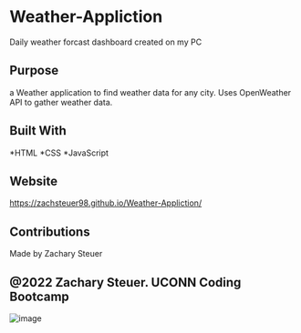 # Weather-Appliction

Daily weather forcast dashboard created on my PC

## Purpose
a Weather application to find weather data for any city. Uses OpenWeather API to gather weather data.

## Built With
*HTML
*CSS
*JavaScript

## Website
 https://zachsteuer98.github.io/Weather-Appliction/

## Contributions
Made by Zachary Steuer

## @2022 Zachary Steuer. UCONN Coding Bootcamp


![image](https://user-images.githubusercontent.com/93566950/148715740-666b010b-c7c0-4f46-b155-de09afd171cb.png)
